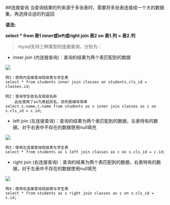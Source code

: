 ##连接查询
当查询结果的列来源于多张表时，需要将多张表连接成一个大的数据集，再选择合适的列返回   

**语法:**   

**select * from 表1 inner或left或right join 表2 on 表1.列 = 表2.列** 

> mysql支持三种类型的连接查询，分别为：  

* inner join (内连接查询)：查询的结果为两个表匹配到的数据  

![](https://i.imgur.com/UxqG6L4.png) 

	例1：使用内连接查询班级表与学生表
	select * from students inner join classes on students.cls_id = classes.id;   

	例2：查询学生姓名及班级名称 
		此处使用了as为表起别名，目的是编写简单
	select s.name,c.name from students as s inner join classes as c on s.cls_id = c.id;


* left join (左连接查询)：查询的结果为两个表匹配到的数据，左表特有的数据，对于右表中不存在的数据使用null填充    
 
![](https://i.imgur.com/xZtfXcR.png)    

	例3：使用左连接查询班级表与学生表
	select * from students as s left join classes as c on s.cls_id = c.id;  

 
* right join (右连接查询)：查询的结果为两个表匹配到的数据，右表特有的数据，对于左表中不存在的数据使用null填充   

![](https://i.imgur.com/gSYWPe7.png)

	例4：使用右连接查询班级表与学生表
	select * from students as s right join classes as c on s.cls_id = c.id;
	

	

	
